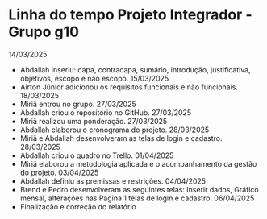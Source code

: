# Linha do tempo Projeto Integrador - Grupo g10


14/03/2025
- Abdallah inseriu: capa, contracapa, sumário, introdução, justificativa, objetivos, escopo e não
escopo.
15/03/2025
- Airton Júnior adicionou os requisitos funcionais e não funcionais.
18/03/2025
- Miriã entrou no grupo.
27/03/2025
- Abdallah criou o repositório no GitHub.
27/03/2025
- Miriã realizou uma ponderação.
27/03/2025
- Abdallah elaborou o cronograma do projeto.
28/03/2025
- Miriã e Abdallah desenvolveram as telas de login e cadastro.
28/03/2025
- Abdallah criou o quadro no Trello.
01/04/2025
- Miriã elaborou a metodologia aplicada e o acompanhamento da gestão do projeto.
03/04/2025
- Abdallah definiu as premissas e restrições.
04/04/2025
- Brend e Pedro desenvolveram as seguintes telas: Inserir dados, Gráfico mensal, alterações nas
Página 1
telas de login e cadastro.
06/04/2025
- Finalização e correção do relatório
